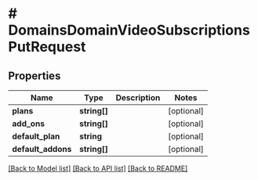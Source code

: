 # # DomainsDomainVideoSubscriptionsPutRequest

## Properties

Name | Type | Description | Notes
------------ | ------------- | ------------- | -------------
**plans** | **string[]** |  | [optional]
**add_ons** | **string[]** |  | [optional]
**default_plan** | **string** |  | [optional]
**default_addons** | **string[]** |  | [optional]

[[Back to Model list]](../../README.md#models) [[Back to API list]](../../README.md#endpoints) [[Back to README]](../../README.md)
